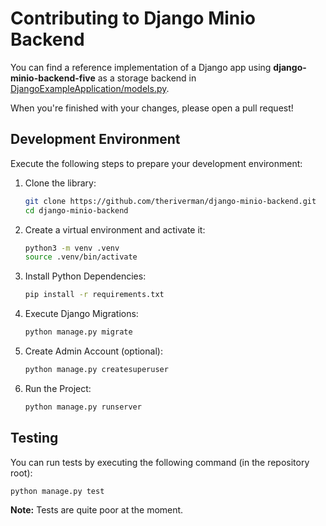 Contributing to Django Minio Backend
====================================

You can find a reference implementation of a Django app using **django-minio-backend-five** as a storage backend in
[DjangoExampleApplication/models.py](DjangoExampleApplication/models.py).

When you're finished with your changes, please open a pull request!

Development Environment
-----------------------

Execute the following steps to prepare your development environment:

1. Clone the library:

    ```bash
    git clone https://github.com/theriverman/django-minio-backend.git
    cd django-minio-backend
    ```

2. Create a virtual environment and activate it:

    ```bash
    python3 -m venv .venv
    source .venv/bin/activate
    ```

3. Install Python Dependencies:

    ```bash
    pip install -r requirements.txt
    ```

4. Execute Django Migrations:

    ```bash
    python manage.py migrate
    ```

5. Create Admin Account (optional):

    ```bash
    python manage.py createsuperuser
    ```

6. Run the Project:

    ```bash
    python manage.py runserver
    ```

Testing
-------

You can run tests by executing the following command (in the repository root):

```bash
python manage.py test
```

**Note:** Tests are quite poor at the moment.
